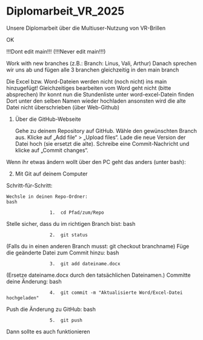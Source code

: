 # Diplomarbeit_VR_2025
Unsere Diplomarbeit über die Multiuser-Nutzung von VR-Brillen

OK

!!!Dont edit main!!! (!!!Never edit main!!!)

Work with new branches (z.B.: Branch: Linus, Vali, Arthur) Danach sprechen wir uns ab und fügen alle 3 branchen gleichzeitig in den main branch

Die Excel bzw. Word-Dateien werden nicht (noch nicht) ins main hinzugefügt! 
Gleichzeitiges bearbeiten vom Word geht nicht (bitte absprechen) 
Ihr konnt nun die Stundenliste unter word-excel-Datein finden 
Dort unter den selben Namen wieder hochladen ansonsten wird die alte Datei nicht überschrieben (über Web-Github) 

1. Über die GitHub-Webseite

    Gehe zu deinem Repository auf GitHub. 
    Wähle den gewünschten Branch aus. 
    Klicke auf „Add file“ > „Upload files“. 
    Lade die neue Version der Datei hoch (sie ersetzt die alte). 
    Schreibe eine Commit-Nachricht und klicke auf „Commit changes“. 

Wenn ihr etwas ändern wollt über den PC geht das anders (unter bash):

2. Mit Git auf deinem Computer

Schritt-für-Schritt:

    Wechsle in deinen Repo-Ordner:
    bash

                    1.  cd Pfad/zum/Repo

Stelle sicher, dass du im richtigen Branch bist:
bash

                    2.  git status

(Falls du in einen anderen Branch musst: git checkout branchname)
Füge die geänderte Datei zum Commit hinzu:
bash

                    3.  git add dateiname.docx

(Ersetze dateiname.docx durch den tatsächlichen Dateinamen.)
Committe deine Änderung:
bash

                    4.  git commit -m "Aktualisierte Word/Excel-Datei hochgeladen"

Push die Änderung zu GitHub:
bash

                    5.  git push

Dann sollte es auch funktionieren
